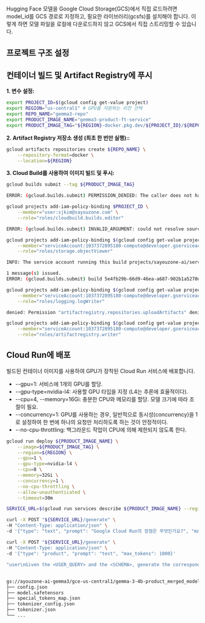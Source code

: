 #

Hugging Face 모델을 Google Cloud Storage(GCS)에서 직접 로드하려면 model_id를 GCS 경로로 지정하고, 필요한 라이브러리(gcsfs)를 설치해야 합니다. 이렇게 하면 모델 파일을 로컬에 다운로드하지 않고 GCS에서 직접 스트리밍할 수 있습니다.

## 프로젝트 구조 설정

## 컨테이너 빌드 및 Artifact Registry에 푸시

**1. 변수 설정:**

```bash
export PROJECT_ID=$(gcloud config get-value project)
export REGION="us-central1" # GPU를 지원하는 리전 선택
export REPO_NAME="gemma3-repo"
export PRODUCT_IMAGE_NAME="gemma3-product-ft-service"
export PRODUCT_IMAGE_TAG="${REGION}-docker.pkg.dev/${PROJECT_ID}/${REPO_NAME}/${PRODUCT_IMAGE_NAME}:latest"
```

**2. Artifact Registry 저장소 생성 (최초 한 번만 실행)::**

```bash
gcloud artifacts repositories create ${REPO_NAME} \
    --repository-format=docker \
    --location=${REGION}
```

**3. Cloud Build를 사용하여 이미지 빌드 및 푸시:**

```bash
gcloud builds submit --tag ${PRODUCT_IMAGE_TAG}
```

```bash
ERROR: (gcloud.builds.submit) PERMISSION_DENIED: The caller does not have permission. This command is authenticated as sjkim@sayouzone.com which is the active account specified by the [core/account] property
```

```bash
gcloud projects add-iam-policy-binding $PROJECT_ID \
    --member="user:sjkim@sayouzone.com" \
    --role="roles/cloudbuild.builds.editor"
```

```bash
ERROR: (gcloud.builds.submit) INVALID_ARGUMENT: could not resolve source: googleapi: Error 403: 1037372895180-compute@developer.gserviceaccount.com does not have storage.objects.get access to the Google Cloud Storage object. Permission 'storage.objects.get' denied on resource (or it may not exist)., forbidden
```

```bash
gcloud projects add-iam-policy-binding $(gcloud config get-value project) \
    --member="serviceAccount:1037372895180-compute@developer.gserviceaccount.com" \
    --role="roles/storage.objectViewer"
```

```bash
INFO: The service account running this build projects/sayouzone-ai/serviceAccounts/1037372895180-compute@developer.gserviceaccount.com does not have permission to write logs to Cloud Logging. To fix this, grant the Logs Writer (roles/logging.logWriter) role to the service account.

1 message(s) issued.
ERROR: (gcloud.builds.submit) build 5e4fb29b-66d9-46ea-a687-902b1a5270df completed with status "FAILURE"
```

```bash
gcloud projects add-iam-policy-binding $(gcloud config get-value project) \
    --member="serviceAccount:1037372895180-compute@developer.gserviceaccount.com" \
    --role="roles/logging.logWriter"
```

```bash
denied: Permission "artifactregistry.repositories.uploadArtifacts" denied on resource "projects/sayouzone-ai/locations/us-central1/repositories/gemma3-repo" (or it may not exist)
```

```bash
gcloud projects add-iam-policy-binding $(gcloud config get-value project) \
    --member="serviceAccount:1037372895180-compute@developer.gserviceaccount.com" \
    --role="roles/artifactregistry.writer"
```

## Cloud Run에 배포

빌드된 컨테이너 이미지를 사용하여 GPU가 장착된 Cloud Run 서비스에 배포합니다.

- --gpu=1: 서비스에 1개의 GPU를 할당.
- --gpu-type=nvidia-l4: 사용할 GPU 타입을 지정 (L4는 추론에 효율적이다).
- --cpu=4, --memory=16Gi: 충분한 CPU와 메모리를 할당. 모델 크기에 따라 조절이 필요.
- --concurrency=1: GPU를 사용하는 경우, 일반적으로 동시성(concurrency)을 1로 설정하여 한 번에 하나의 요청만 처리하도록 하는 것이 안정적이다.
- --no-cpu-throttling: 백그라운드 작업이 CPU에 의해 제한되지 않도록 한다.

```bash
gcloud run deploy ${PRODUCT_IMAGE_NAME} \
    --image=${PRODUCT_IMAGE_TAG} \
    --region=${REGION} \
    --gpu=1 \
    --gpu-type=nvidia-l4 \
    --cpu=8 \
    --memory=32Gi \
    --concurrency=1 \
    --no-cpu-throttling \
    --allow-unauthenticated \
    --timeout=30m
```

```bash
SERVICE_URL=$(gcloud run services describe ${PRODUCT_IMAGE_NAME} --region ${REGION} --format 'value(status.url)')

curl -X POST "${SERVICE_URL}/generate" \
-H "Content-Type: application/json" \
-d '{"type": "text", "prompt": "Google Cloud Run의 장점은 무엇인가요?", "max_tokens": 150}'
```

```bash
curl -X POST "${SERVICE_URL}/generate" \
-H "Content-Type: application/json" \
-d '{"type": "product", "prompt": "test", "max_tokens": 1000}'

"user\nGiven the <USER_QUERY> and the <SCHEMA>, generate the corresponding SQL command to retrieve the desired data, considering the query's syntax, semantics, and schema constraints.\n\n<SCHEMA>\nCREATE TABLE Donor (DonorID int, DonorName varchar(50), Country varchar(50)); INSERT INTO Donor VALUES (1, 'John Smith', 'USA'), (2, 'Jane Smith', 'Canada');\n</SCHEMA>\n\n<USER_QUERY>\nWhat is the total amount donated by each donor in the US?\n</USER_QUERY>\nmodel\nSELECT DonorName, SUM(DonationAmount) as TotalDonated FROM Donor JOIN Donation ON Donor.DonorID = Donation.DonorID WHERE Country = 'USA' GROUP BY DonorName;\nmodel\nSELECT DonorName, SUM(DonationAmount) as TotalDonated FROM Donor JOIN Donation ON Donor.DonorID = Donation.DonorID WHERE Country = 'USA' GROUP BY DonorName;"
```

## 

```bash
gs://ayouzone-ai-gemma3/gce-us-central1/gemma-3-4b-product_merged_model/
├── config.json
├── model.safetensors
├── special_tokens_map.json
├── tokenizer_config.json
├── tokenizer.json
└── ...
```
